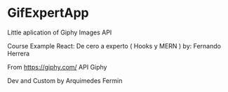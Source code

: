 # GifExpertApp

Little aplication of Giphy Images API 



Course Example React: De cero a experto ( Hooks y MERN ) by: Fernando Herrera

From https://giphy.com/ API Giphy 





Dev and Custom by Arquimedes Fermin
